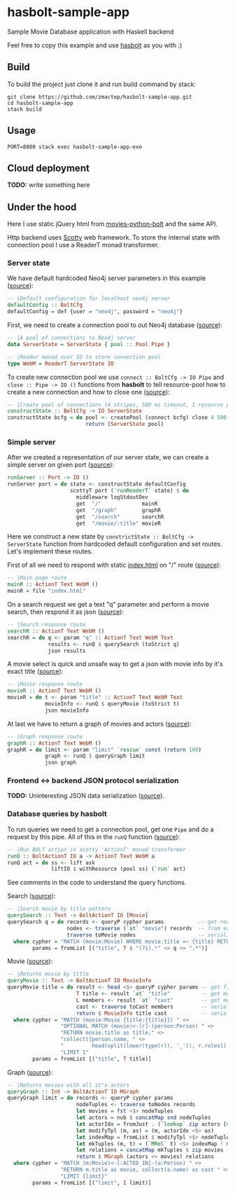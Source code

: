 # hasbolt-sample-app
Sample Movie Database application with Haskell backend

Feel free to copy this example and use [hasbolt](https://github.com/zmactep/hasbolt) as you with :)

Build
-----

To build the project just clone it and run build command by stack:
```
git clone https://github.com/zmactep/hasbolt-sample-app.git
cd hasbolt-sample-app
stack build
```

Usage
-----

```
PORT=8080 stack exec hasbolt-sample-app-exe
```

Cloud deployment
----------------

**TODO:** write something here

Under the hood
--------------

Here I use static jQuery html from [movies-python-bolt](https://github.com/neo4j-examples/movies-python-bolt) and the same API.

Http backend uses [Scotty](https://github.com/scotty-web/scotty) web framework. To store the internal state with connection pool I use a ReaderT monad transformer.

### Server state

We have default hardcoded Neo4j server parameters in this example ([source](https://github.com/zmactep/hasbolt-sample-app/blob/master/src/Data.hs#L68)):
```haskell
-- |Default configuration for localhost neo4j server
defaultConfig :: BoltCfg
defaultConfig = def {user = "neo4j", password = "neo4j"}
```

First, we need to create a connection pool to out Neo4j database ([source](https://github.com/zmactep/hasbolt-sample-app/blob/master/src/Data.hs#L21)):
```haskell
-- |A pool of connections to Neo4j server
data ServerState = ServerState { pool :: Pool Pipe }

-- |Reader monad over IO to store connection pool
type WebM = ReaderT ServerState IO
```

To create new connection pool we use `connect :: BoltCfg -> IO Pipe` and `close :: Pipe -> IO ()` functions from **hasbolt** to tell resource-pool how to create a new connection and how to close one ([source](https://github.com/zmactep/hasbolt-sample-app/blob/master/src/Data.hs#L72)):
```haskell
-- |Create pool of connections (4 stripes, 500 ms timeout, 1 resource per stripe)
constructState :: BoltCfg -> IO ServerState
constructState bcfg = do pool <- createPool (connect bcfg) close 4 500 1
                         return (ServerState pool)
```

### Simple server

After we created a representation of our server state, we can create a simple server on given port ([source](https://github.com/zmactep/hasbolt-sample-app/blob/master/src/SimpleServer.hs#L18)):
```haskell
runServer :: Port -> IO ()
runServer port = do state <- constructState defaultConfig
                    scottyT port (`runReaderT` state) $ do
                      middleware logStdoutDev
                      get  "/"             mainR
                      get  "/graph"        graphR
                      get  "/search"       searchR
                      get  "/movie/:title" movieR
```

Here we construct a new state by `constrictState :: BoltCfg -> ServerState` function from hardcoded default configuration and set routes. Let's implement these routes.

First of all we need to respond with static [index.html](https://github.com/zmactep/hasbolt-sample-app/blob/master/index.html) on "/" route ([source](https://github.com/zmactep/hasbolt-sample-app/blob/master/src/Routes.hs#L20)):
```haskell
-- |Main page route
mainR :: ActionT Text WebM ()
mainR = file "index.html"
```

On a search request we get a text "q" parameter and perform a movie search, then respond it as json ([source](https://github.com/zmactep/hasbolt-sample-app/blob/master/src/Routes.hs#L30)):
```haskell
-- |Search response route
searchR :: ActionT Text WebM ()
searchR = do q <- param "q" :: ActionT Text WebM Text
             results <- runQ $ querySearch (toStrict q)
             json results
```

A movie select is quick and unsafe way to get a json with movie info by it's exact title ([source](https://github.com/zmactep/hasbolt-sample-app/blob/master/src/Routes.hs#L36)):
```haskell
-- |Movie response route
movieR :: ActionT Text WebM ()
movieR = do t <- param "title" :: ActionT Text WebM Text
            movieInfo <- runQ $ queryMovie (toStrict t)
            json movieInfo
```

At last we have to return a graph of movies and actors ([source]()):
```haskell
-- |Graph response route
graphR :: ActionT Text WebM ()
graphR = do limit <- param "limit" `rescue` const (return 100)
            graph <- runQ $ queryGraph limit
            json graph
```

### Frontend <-> backend JSON protocol serialization

**TODO:** Uninteresting JSON data serialization ([source](https://github.com/zmactep/hasbolt-sample-app/blob/master/src/Type.hs)).

### Database queries by hasbolt

To run queries we need to get a connection pool, get one `Pipe` and do a request by this pipe. All of this in the `runQ` function ([source](https://github.com/zmactep/hasbolt-sample-app/blob/master/src/Routes.hs#L15)):
```haskell
-- |Run BOLT action in scotty 'ActionT' monad transformer
runQ :: BoltActionT IO a -> ActionT Text WebM a
runQ act = do ss <- lift ask
              liftIO $ withResource (pool ss) (`run` act)
```

See comments in the code to understand the query functions.

Search ([source](https://github.com/zmactep/hasbolt-sample-app/blob/master/src/Data.hs#L27)):
```haskell
-- |Search movie by title pattern
querySearch :: Text -> BoltActionT IO [Movie]
querySearch q = do records <- queryP cypher params           -- get record list by cypher query and params
                   nodes <- traverse (`at` "movie") records  -- from each record get only "movie" field
                   traverse toMovie nodes                    -- serialize movies to jsonable data
  where cypher = "MATCH (movie:Movie) WHERE movie.title =~ {title} RETURN movie"
        params = fromList [("title", T $ "(?i).*" <> q <> ".*")]
```


Movie ([source](https://github.com/zmactep/hasbolt-sample-app/blob/master/src/Data.hs#L35)):
```haskell
-- |Returns movie by title
queryMovie :: Text -> BoltActionT IO MovieInfo
queryMovie title = do result <- head <$> queryP cypher params -- get first record from received record list by cypher query and params
                      T title <- result `at` "title"          -- get movie title as text (you also can use exact function here)
                      L members <- result `at` "cast"         -- get movie cast as list
                      cast <- traverse toCast members         -- serialize cast to jsonable data
                      return $ MovieInfo title cast           -- serialize all to json object
  where cypher = "MATCH (movie:Movie {title:{title}}) " <>
                 "OPTIONAL MATCH (movie)<-[r]-(person:Person) " <>
                 "RETURN movie.title as title," <>
                 "collect([person.name, " <>
                 "         head(split(lower(type(r)), '_')), r.roles]) as cast " <>
                 "LIMIT 1"
        params = fromList [("title", T title)]
```

Graph ([source](https://github.com/zmactep/hasbolt-sample-app/blob/master/src/Data.hs#L50)):
```haskell
-- |Returns movies with all it's actors
queryGraph :: Int -> BoltActionT IO MGraph
queryGraph limit = do records <- queryP cypher params                        -- get first record from received record
                      nodeTuples <- traverse toNodes records                 -- convert records to list of tuples (movie, [actors])
                      let movies = fst <$> nodeTuples                        -- get list of movies
                      let actors = nub $ concatMap snd nodeTuples            -- get list of actors
                      let actorIdx = fromJust . (`lookup` zip actors [0..])  -- some magic here to obtain relations
                      let modifyTpl (m, as) = (m, actorIdx <$> as)
                      let indexMap = fromList $ modifyTpl <$> nodeTuples
                      let mkTuples (m, t) = (`MRel` t) <$> indexMap ! m
                      let relations = concatMap mkTuples $ zip movies [length actors..]
                      return $ MGraph (actors <> movies) relations           -- serialize all to json object
  where cypher = "MATCH (m:Movie)<-[:ACTED_IN]-(a:Person) " <>
                 "RETURN m.title as movie, collect(a.name) as cast " <>
                 "LIMIT {limit}"
        params = fromList [("limit", I limit)]
```
